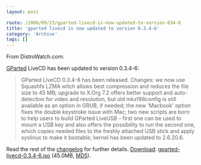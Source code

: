 ```yaml
---
layout: post

route: /2008/09/23/gparted-livecd-is-now-updated-to-version-034-6
title: 'gparted livecd is now updated to version 0.3.4-6'
category: 'Archive'
tags: []
---
```


From DistroWatch.com:

<a class="ph" target="_blank" rel="noopener noreferrer" href="http://gparted.sourceforge.net/livecd.php">GParted</a>
LiveCD has been updated to version 0.3.4-6:

> GParted LiveCD 0.3.4-6 has been released. Changes: we now use Squashfs LZMA witch allows best compression and reduces the file size to 45 MB; upgrade to X.Org 7.2 offers better support and auto-detection for video and resolution, but old mkxf86config is still available as an option in GRUB, if needed; the new 'Macbook' option fixes the double keystroke issue with Mac; two new scripts are born to help users to build GParted LiveUSB - first one can be used to mount a USB key and also offers the possibility to run the second one, which copies needed files to the freshly attached USB stick and apply syslinux to make it bootable; kernel has been updated to 2.6.20.6.

Read the rest of the
<a class="ph" target="_blank" rel="noopener noreferrer" href="http://sourceforge.net/project/shownotes.php?release_id=500778">changelog</a>
for further details.
<a class="ph" target="_blank" rel="noopener noreferrer" href="http://sourceforge.net/project/showfiles.php?group_id=115843">Download</a>:
<a class="ph" target="_blank" rel="noopener noreferrer" href="http://downloads.sourceforge.net/gparted/gparted-livecd-0.3.4-6.iso">gparted-livecd-0.3.4-6.iso</a>
(45.0MB,
<a class="ph" target="_blank" rel="noopener noreferrer" href="http://sourceforge.net/project/shownotes.php?release_id=500778">MD5</a>).
